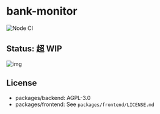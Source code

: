 # bank-monitor

![Node CI](https://github.com/nzws/bank-monitor/workflows/Node%20CI/badge.svg)

## Status: 超 WIP

![img](https://assets-don.nzws.me/system/media_attachments/files/000/381/110/original/2d55a38aa3d68b13.png?1583769435)

## License

- packages/backend: AGPL-3.0
- packages/frontend: See `packages/frontend/LICENSE.md`
